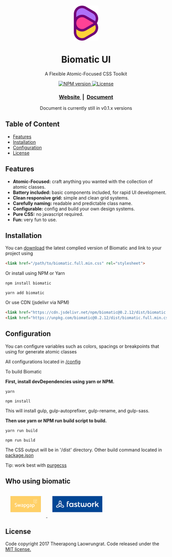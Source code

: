 <p align="center">
  <a href="https://biomatic-ui.com">
  	<img width=15% src="https://raw.githubusercontent.com/BioMaRu/biomatic/readme-resource/readme-images/logo.png">
  </a>
</p>

<h1 align="center">Biomatic UI</h1>
<p align="center">A Flexible Atomic-Focused CSS Toolkit</p>

<div align="center">
  <a href="https://npmjs.org/package/biomatic">
    <img src="https://img.shields.io/npm/v/biomatic.svg?style=flat-square"
      alt="NPM version" />
  </a>
  <a href="https://github.com/BioMaRu/biomatic/blob/master/LICENSE">
    <img src="https://img.shields.io/badge/license-MIT-blue.svg?style=flat-square"
      alt="License" />
  </a>
</div>

<div align="center">
  <h3>
    <a href="https://biomatic-ui.com">
      Website
    </a>
    <span> &nbsp;|&nbsp; </span>
    <a href="https://biomatic-ui.com/document/introduction">
      Document
    </a>
  </h3>
  <div>Document is currently still in v0.1.x versions</div>
</div>

## Table of Content
- [Features](#features)
- [Installation](#installation)
- [Configuration](#configuration)
- [License](#license)

## Features
- __Atomic-Focused:__ craft anything you wanted with the collection of atomic classes.
- __Battery included:__ basic components included, for rapid UI development.
- __Clean responsive grid:__ simple and clean grid systems.
- __Carefully naming:__ readable and predictable class name.
- __Configurable:__ config and build your own design systems.
- __Pure CSS:__ no javascript required.
- __Fun:__ very fun to use.

## Installation
You can [download](https://github.com/BioMaRu/biomatic/releases/download/v0.2.12/biomatic.full.min.css.zip) the latest complied version of Biomatic and link to your project using
```html
<link href="/path/to/biomatic.full.min.css" rel="stylesheet">
```

Or install using NPM or Yarn
```shell
npm install biomatic
```

```shell
yarn add biomatic
```

Or use CDN (jsdelivr via NPM)
```html
<link href="https://cdn.jsdelivr.net/npm/biomatic@0.2.12/dist/biomatic.full.min.css" rel="stylesheet">
<link href="https://unpkg.com/biomatic@0.2.12/dist/biomatic.full.min.css" rel="stylesheet">
```

## Configuration
You can configure variables such as colors, spacings or breakpoints that using for generate atomic classes

All configurations located in [/config](https://github.com/BioMaRu/biomatic/blob/master/src/config)

To build Biomatic

__First, install devDependencies using yarn or NPM.__
```shell
yarn
```

```shell
npm install
```
This will install gulp, gulp-autoprefixer, gulp-rename, and gulp-sass.


__Then use yarn or NPM run build script to build.__
```shell
yarn run build
```

```shell
npm run build
```

The CSS output will be in '/dist' directory.
Other build command located in [package.json](https://github.com/BioMaRu/biomatic/blob/master/package.json)

Tip: work best with [purgecss](https://github.com/FullHuman/purgecss)

## Who using biomatic

<div style="display: fles">
  <a href="https://www.swapgap.com">
    <img height="50"
    style="margin: 16px" src="https://raw.githubusercontent.com/BioMaRu/biomatic/readme-resource/readme-images/swapgap.png">
  </a>
  <a href="https://fastwork.co">
    <img height="50"
    style="margin: 16px" src="https://raw.githubusercontent.com/BioMaRu/biomatic/readme-resource/readme-images/fastwork.png">
  </a>
</div>

## License
Code copyright 2017 Theerapong Laowrungrat. Code released under the <a href="https://github.com/BioMaRu/biomatic/blob/master/LICENSE">MIT license.</a>
